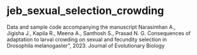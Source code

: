 # jeb_sexual_selection_crowding
Data and sample code accompanying the manuscript Narasimhan A., Jigisha J., Kapila R., Meena A., Santhosh S., Prasad N. G. Consequences of adaptation to larval crowding on sexual and fecundity selection in Drosophila melanogaster", 2023. Journal of Evolutionary Biology
